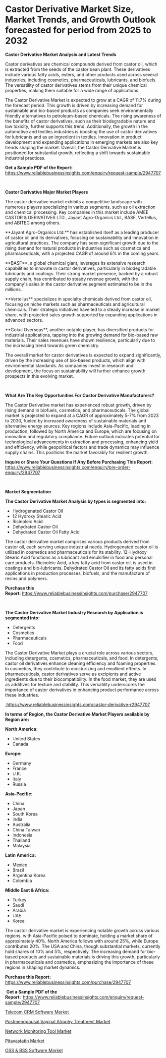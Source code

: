 <p><h1>Castor Derivative Market Size, Market Trends, and Growth Outlook forecasted for period from 2025 to 2032</h1></p><p><strong>Castor Derivative Market Analysis and Latest Trends</strong></p>
<p><p>Castor derivatives are chemical compounds derived from castor oil, which is extracted from the seeds of the castor bean plant. These derivatives include various fatty acids, esters, and other products used across several industries, including cosmetics, pharmaceuticals, lubricants, and biofuels. The versatility of castor derivatives stems from their unique chemical properties, making them suitable for a wide range of applications.</p><p>The Castor Derivative Market is expected to grow at a CAGR of 11.7% during the forecast period. This growth is driven by increasing demand for sustainable and bio-based products as companies seek environmentally friendly alternatives to petroleum-based chemicals. The rising awareness of the benefits of castor derivatives, such as their biodegradable nature and low toxicity, further supports this trend. Additionally, the growth in the automotive and textiles industries is boosting the use of castor derivatives for lubricants and as an ingredient in textiles. Innovation in product development and expanding applications in emerging markets are also key trends shaping the market. Overall, the Castor Derivative Market is positioned for substantial growth, reflecting a shift towards sustainable industrial practices.</p></p>
<p><strong>Get a Sample PDF of the Report:&nbsp;</strong> <a href="https://www.reliablebusinessinsights.com/enquiry/request-sample/2947707?utm_campaign=97&utm_medium=2&utm_source=Github&utm_content=ia&utm_term=12032025&utm_id=castor-derivative">https://www.reliablebusinessinsights.com/enquiry/request-sample/2947707</a></p>
<p>&nbsp;</p>
<p><strong>Castor Derivative Major Market Players</strong></p>
<p><p>The castor derivative market exhibits a competitive landscape with numerous players specializing in various segments, such as oil extraction and chemical processing. Key companies in this market include AMEE CASTOR & DERIVATIVES LTD., Jayant Agro-Organics Ltd., BASF, Vertellus, and ABITEC among others. </p><p>**Jayant Agro-Organics Ltd.** has established itself as a leading producer of castor oil and its derivatives, focusing on sustainability and innovation in agricultural practices. The company has seen significant growth due to the rising demand for natural products in industries such as cosmetics and pharmaceuticals, with a projected CAGR of around 6% in the coming years.</p><p>**BASF**, a global chemical giant, leverages its extensive research capabilities to innovate in castor derivatives, particularly in biodegradable lubricants and coatings. Their strong market presence, backed by a robust supply chain, has contributed to steady revenue growth, with the company's sales in the castor derivative segment estimated to be in the millions.</p><p>**Vertellus** specializes in specialty chemicals derived from castor oil, focusing on niche markets such as pharmaceuticals and agricultural chemicals. Their strategic initiatives have led to a steady increase in market share, with projected sales growth supported by expanding applications in advanced sectors.</p><p>**Gokul Overseas**, another notable player, has diversified products for industrial applications, tapping into the growing demand for bio-based raw materials. Their sales revenues have shown resilience, particularly due to the increasing trend towards green chemistry.</p><p>The overall market for castor derivatives is expected to expand significantly, driven by the increasing use of bio-based products, which align with environmental standards. As companies invest in research and development, the focus on sustainability will further enhance growth prospects in this evolving market.</p></p>
<p>&nbsp;</p>
<p><strong>What Are The Key Opportunities For Castor Derivative Manufacturers?</strong></p>
<p><p>The Castor Derivative market has experienced robust growth, driven by rising demand in biofuels, cosmetics, and pharmaceuticals. The global market is projected to expand at a CAGR of approximately 5-7% from 2023 to 2030, fueled by increased awareness of sustainable materials and alternative energy sources. Key regions include Asia-Pacific, leading in production, followed by North America and Europe, which are focusing on innovation and regulatory compliance. Future outlook indicates potential for technological advancements in extraction and processing, enhancing yield and efficiency, while geopolitical factors and trade dynamics may influence supply chains. This positions the market favorably for resilient growth.</p></p>
<p><strong>Inquire or Share Your Questions If Any Before Purchasing This Report:</strong> <a href="https://www.reliablebusinessinsights.com/enquiry/pre-order-enquiry/2947707?utm_campaign=97&utm_medium=2&utm_source=Github&utm_content=ia&utm_term=12032025&utm_id=castor-derivative">https://www.reliablebusinessinsights.com/enquiry/pre-order-enquiry/2947707</a></p>
<p>&nbsp;</p>
<p><strong>Market Segmentation</strong></p>
<p><strong>The Castor Derivative Market Analysis by types is segmented into:</strong></p>
<p><ul><li>Hydrogenated Castor Oil</li><li>12 Hydroxy Stearic Acid</li><li>Ricinoleic Acid</li><li>Dehydrated Castor Oil</li><li>Dehydrated Castor Oil Fatty Acid</li></ul></p>
<p><p>The castor derivative market comprises various products derived from castor oil, each serving unique industrial needs. Hydrogenated castor oil is utilized in cosmetics and pharmaceuticals for its stability. 12-Hydroxy Stearic Acid functions as a lubricant and emulsifier in food and personal care products. Ricinoleic Acid, a key fatty acid from castor oil, is used in coatings and bio-lubricants. Dehydrated Castor Oil and its fatty acids find applications in production processes, biofuels, and the manufacture of resins and polymers.</p></p>
<p><strong>Purchase this Report:&nbsp;</strong><a href="https://www.reliablebusinessinsights.com/purchase/2947707?utm_campaign=97&utm_medium=2&utm_source=Github&utm_content=ia&utm_term=12032025&utm_id=castor-derivative">https://www.reliablebusinessinsights.com/purchase/2947707</a></p>
<p>&nbsp;</p>
<p><strong>The Castor Derivative Market Industry Research by Application is segmented into:</strong></p>
<p><ul><li>Detergents</li><li>Cosmetics</li><li>Pharmaceuticals</li><li>Food</li></ul></p>
<p><p>The Castor Derivative Market plays a crucial role across various sectors, including detergents, cosmetics, pharmaceuticals, and food. In detergents, castor oil derivatives enhance cleaning efficiency and foaming properties. In cosmetics, they contribute to moisturizing and emollient effects. In pharmaceuticals, castor derivatives serve as excipients and active ingredients due to their biocompatibility. In the food market, they are used as additives for texture and stability. This versatility underscores the importance of castor derivatives in enhancing product performance across these industries.</p></p>
<p><a href="https://www.reliablebusinessinsights.com/castor-derivative-r2947707?utm_campaign=97&utm_medium=2&utm_source=Github&utm_content=ia&utm_term=12032025&utm_id=castor-derivative">&nbsp;https://www.reliablebusinessinsights.com/castor-derivative-r2947707</a></p>
<p><strong>In terms of Region, the Castor Derivative Market Players available by Region are:</strong></p>
<p>
    <p> <strong> North America: </strong>
        <ul>
            <li>United States</li>
            <li>Canada</li>
        </ul>
        </p> 
    <p> <strong> Europe: </strong>
        <ul>
            <li>Germany</li>
            <li>France</li>
            <li>U.K.</li>
            <li>Italy</li>
            <li>Russia</li>
        </ul>
        </p> 
    <p> <strong> Asia-Pacific: </strong>
        <ul>
            <li>China</li>
            <li>Japan</li>
            <li>South Korea</li>
            <li>India</li>
            <li>Australia</li>
            <li>China Taiwan</li>
            <li>Indonesia</li>
            <li>Thailand</li>
            <li>Malaysia</li>
        </ul>
        </p> 
    <p> <strong> Latin America: </strong>
        <ul>
            <li>Mexico</li>
            <li>Brazil</li>
            <li>Argentina Korea</li>
            <li>Colombia</li>
        </ul>
        </p> 
    <p> <strong> Middle East & Africa: </strong>
        <ul>
            <li>Turkey</li>
            <li>Saudi</li>
            <li>Arabia</li>
            <li>UAE</li>
            <li>Korea</li>
        </ul>
    </p>
    </p>
<p><p>The castor derivative market is experiencing notable growth across various regions, with Asia-Pacific poised to dominate, holding a market share of approximately 40%. North America follows with around 25%, while Europe contributes 20%. The USA and China, though substantial markets, currently hold shares of 10% and 5%, respectively. The increasing demand for bio-based products and sustainable materials is driving this growth, particularly in pharmaceuticals and cosmetics, emphasizing the importance of these regions in shaping market dynamics.</p></p>
<p><strong>Purchase this Report: </strong><a href="https://www.reliablebusinessinsights.com/purchase/2947707?utm_campaign=97&utm_medium=2&utm_source=Github&utm_content=ia&utm_term=12032025&utm_id=castor-derivative">https://www.reliablebusinessinsights.com/purchase/2947707</a></p>
<p>&nbsp;<strong>Get a Sample PDF of the Report:&nbsp;&nbsp;</strong><a href="https://www.reliablebusinessinsights.com/enquiry/request-sample/2947707?utm_campaign=97&utm_medium=2&utm_source=Github&utm_content=ia&utm_term=12032025&utm_id=castor-derivative">https://www.reliablebusinessinsights.com/enquiry/request-sample/2947707</a></p>
<p><strong></strong></p>
<p><p><a href="https://github.com/lillybosakoi/Market-Research-Report-List-1/blob/main/telecom-crm-software-market.md?utm_campaign=97&utm_medium=2&utm_source=Github&utm_content=ia&utm_term=12032025&utm_id=castor-derivative">Telecom CRM Software Market</a></p><p><a href="https://github.com/lalolatiot/Market-Research-Report-List-1/blob/main/postmenopausal-vaginal-atrophy-treatment-market.md?utm_campaign=97&utm_medium=2&utm_source=Github&utm_content=ia&utm_term=12032025&utm_id=castor-derivative">Postmenopausal Vaginal Atrophy Treatment Market</a></p><p><a href="https://github.com/duscarajlha/Market-Research-Report-List-1/blob/main/network-monitoring-tool-market.md?utm_campaign=97&utm_medium=2&utm_source=Github&utm_content=ia&utm_term=12032025&utm_id=castor-derivative">Network Monitoring Tool Market</a></p><p><a href="https://github.com/joshuagarcia509/Market-Research-Report-List-1/blob/main/pitavastatin-market.md?utm_campaign=97&utm_medium=2&utm_source=Github&utm_content=ia&utm_term=12032025&utm_id=castor-derivative">Pitavastatin Market</a></p><p><a href="https://github.com/zurubting/Market-Research-Report-List-1/blob/main/oss-bss-software-market.md?utm_campaign=97&utm_medium=2&utm_source=Github&utm_content=ia&utm_term=12032025&utm_id=castor-derivative">OSS & BSS Software Market</a></p></p>